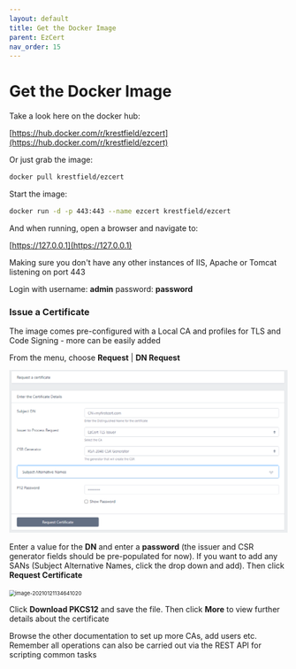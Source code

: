 ```yaml
---
layout: default
title: Get the Docker Image
parent: EzCert
nav_order: 15
---
```

# Get the Docker Image

Take a look here on the docker hub:

[https://hub.docker.com/r/krestfield/ezcert](https://hub.docker.com/r/krestfield/ezcert)

Or just grab the image:

```bash
docker pull krestfield/ezcert
```

Start the image:

```bash
docker run -d -p 443:443 --name ezcert krestfield/ezcert
```

And when running, open a  browser and navigate to:  

[https://127.0.0.1](https://127.0.0.1)  

Making sure you don't have any other instances of IIS, Apache or Tomcat listening on port 443  

Login with username: **admin** password: **password**  



### Issue a Certificate

The image comes pre-configured with a Local CA and profiles for TLS and Code Signing - more can be easily added  

From the menu, choose **Request** | **DN Request**

<img src=".\images\image-20210121134446386.png" alt="image-20210121134446386" style="zoom:67%;" />

Enter a value for the **DN** and enter a **password** (the issuer and CSR generator fields should be pre-populated for now). If you want to add any SANs (Subject Alternative Names, click the drop down and add). Then click **Request Certificate**  

<img src="C:\Users\darre\Documents\_mystuff\development\_Krestfield Products\docs\ezcert\images\first_cert_issued.png" alt="image-20210121134641020" style="zoom:67%;" />

Click **Download PKCS12** and save the file. Then click **More** to view further details about the certificate  

Browse the other documentation to set up more CAs, add users etc. Remember all operations can also be carried out via the REST API for scripting common tasks





